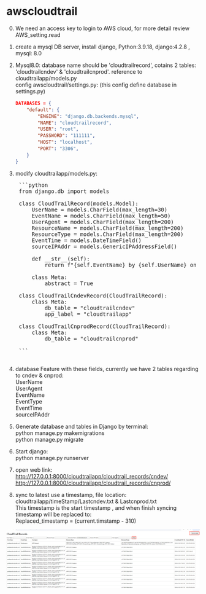 # awscloudtrail
0. We need an access key to login to AWS cloud, for more detail review AWS_setting.read

1. create a mysql DB server, install django, Python:3.9.18, django:4.2.8 , mysql: 8.0

2. Mysql8.0: database name should be 'cloudtrailrecord', cotains 2 tables: <br>
    'cloudtrailcndev' & 'cloudtrailcnprod'. reference to cloudtrailapp/models.py<br>
    config awscloudtrail/settings.py:  (this config define database in settings.py)
    ```json
    DATABASES = {
        "default": {
            "ENGINE": "django.db.backends.mysql",
            "NAME": "cloudtrailrecord",
            "USER": "root",
            "PASSWORD": "111111",
            "HOST": "localhost",
            "PORT": "3306",
        }
    } 


3. modify cloudtrailapp/models.py:
    <pre>
    ```python
    from django.db import models

    class CloudTrailRecord(models.Model):
        UserName = models.CharField(max_length=30)
        EventName = models.CharField(max_length=50)
        UserAgent = models.CharField(max_length=200)
        ResourceName = models.CharField(max_length=200)
        ResourceType = models.CharField(max_length=200)
        EventTime = models.DateTimeField()
        sourceIPAddr = models.GenericIPAddressField()

        def __str__(self):
            return f"{self.EventName} by {self.UserName} on {self.EventTime}"

        class Meta:
            abstract = True

    class CloudTrailCndevRecord(CloudTrailRecord):
        class Meta:
            db_table = "cloudtrailcndev"
            app_label = "cloudtrailapp"

    class CloudTrailCnprodRecord(CloudTrailRecord):
        class Meta:
            db_table = "cloudtrailcnprod"
    
    ```
    </pre>

4. database Feature with these fields, currently we have 2 tables regarding to cndev & cnprod:<br>
    UserName<br>
    UserAgent<br>
    EventName<br>
    EventType<br>
    EventTime<br>
    sourceIPAddr<br>

5. Generate database and tables in Django by terminal: <br>
   python manage.py makemigrations <br>
   python manage.py migrate

6. Start django: <br>
   python manage.py runserver

7. open web link: <br>
   http://127.0.0.1:8000/cloudtrailapp/cloudtrail_records/cndev/ <br>
   http://127.0.0.1:8000/cloudtrailapp/cloudtrail_records/cnprod/

8. sync to latest use a timestamp, file location: cloudtrailapp/timeStamp/Lastcndev.txt & Lastcnprod.txt<br>
    This timestamp is the start timestamp , and when finish syncing timestamp will be replaced to: <br>
    Replaced_timestamp = (current.timstamp - 310)

![Code Demo](./images/results.gif)